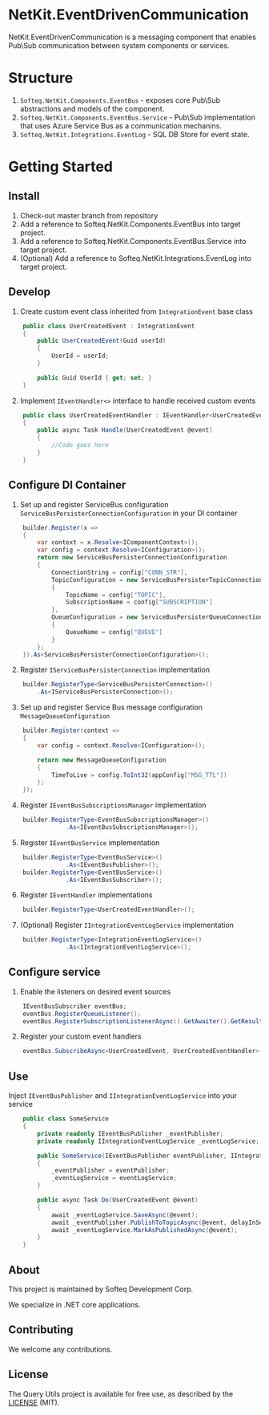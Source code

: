 # NetKit.EventDrivenCommunication

NetKit.EventDrivenCommunication is a messaging component that enables Pub\Sub communication between system components or services.

# Structure

1. ```Softeq.NetKit.Components.EventBus``` - exposes core Pub\Sub abstractions and models of the component. 
2. ```Softeq.NetKit.Components.EventBus.Service``` - Pub\Sub implementation that uses Azure Service Bus as a communication mechanins.
3. ```Softeq.NetKit.Integrations.EventLog``` - SQL DB Store for event state. 

# Getting Started

## Install 
1. Check-out master branch from repository
2. Add a reference to Softeq.NetKit.Components.EventBus into target project.
3. Add a reference to Softeq.NetKit.Components.EventBus.Service into target project.
4. (Optional) Add a reference to Softeq.NetKit.Integrations.EventLog into target project.

## Develop

1. Create custom event class inherited from ```IntegrationEvent``` base class
```csharp
    public class UserCreatedEvent : IntegrationEvent
	{
		public UserCreatedEvent(Guid userId)
		{
		    UserId = userId;
		}

		public Guid UserId { get; set; }
	}
```

2. Implement ```IEventHandler<>``` interface to handle received custom events
```csharp
    public class UserCreatedEventHandler : IEventHandler<UserCreatedEvent>
    {
	    public async Task Handle(UserCreatedEvent @event)
	    {
		    //Code goes here
	    }
    }

```

## Configure DI Container

1. Set up and register ServiceBus configuration ```ServiceBusPersisterConnectionConfiguration``` in your DI container
```csharp
    builder.Register(x =>
    {
        var context = x.Resolve<IComponentContext>();
        var config = context.Resolve<IConfiguration>();
        return new ServiceBusPersisterConnectionConfiguration
        {
            ConnectionString = config["CONN_STR"],
            TopicConfiguration = new ServiceBusPersisterTopicConnectionConfiguration
            {
                TopicName = config["TOPIC"],
                SubscriptionName = config["SUBSCRIPTION"] 
            },
            QueueConfiguration = new ServiceBusPersisterQueueConnectionConfiguration
            {
                QueueName = config["QUEUE"]
            }
        };
    }).As<ServiceBusPersisterConnectionConfiguration>();

```

2. Register ```IServiceBusPersisterConnection``` implementation
```csharp
    builder.RegisterType<ServiceBusPersisterConnection>()
        .As<IServiceBusPersisterConnection>();

```

3. Set up and register Service Bus message configuration ```MessageQueueConfiguration```
```csharp
    builder.Register(context =>
    {
        var config = context.Resolve<IConfiguration>();

        return new MessageQueueConfiguration
        {
            TimeToLive = config.ToInt32(appConfig["MSG_TTL"])
        };
    });
```

4. Register ```IEventBusSubscriptionsManager``` implementation
```csharp
    builder.RegisterType<EventBusSubscriptionsManager>()
                .As<IEventBusSubscriptionsManager>();

```

5. Register ```IEventBusService``` implementation
```csharp
    builder.RegisterType<EventBusService>()
                .As<IEventBusPublisher>();
    builder.RegisterType<EventBusService>()
                .As<IEventBusSubscriber>();

``` 

6. Register ```IEventHandler``` implementations
```csharp
    builder.RegisterType<UserCreatedEventHandler>();
``` 

7. (Optional) Register ```IIntegrationEventLogService``` implementation
```csharp
    builder.RegisterType<IntegrationEventLogService>()
                .As<IIntegrationEventLogService>();

```

## Configure service

1. Enable the listeners on desired event sources
```csharp
    IEventBusSubscriber eventBus;
    eventBus.RegisterQueueListener();
    eventBus.RegisterSubscriptionListenerAsync().GetAwaiter().GetResult();
```

2. Register your custom event handlers
```csharp
    eventBus.SubscribeAsync<UserCreatedEvent, UserCreatedEventHandler>().GetAwaiter().GetResult();
```

## Use

Inject ```IEventBusPublisher``` and ```IIntegrationEventLogService``` into your service

```csharp
    public class SomeService
    {
        private readonly IEventBusPublisher _eventPublisher;
        private readonly IIntegrationEventLogService _eventLogService;

        public SomeService(IEventBusPublisher eventPublisher, IIntegrationEventLogService eventLogService)
        {
            _eventPublisher = eventPublisher;
            _eventLogService = eventLogService;
        }

        public async Task Do(UserCreatedEvent @event)
        {
            await _eventLogService.SaveAsync(@event);
            await _eventPublisher.PublishToTopicAsync(@event, delayInSeconds);
            await _eventLogService.MarkAsPublishedAsync(@event);
        }
    }
```

## About

This project is maintained by Softeq Development Corp.

We specialize in .NET core applications.

## Contributing

We welcome any contributions.

## License

The Query Utils project is available for free use, as described by the [LICENSE](/LICENSE) (MIT).
